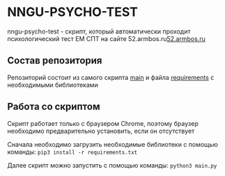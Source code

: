 # NNGU-PSYCHO-TEST

nngu-psycho-test - скрипт, который автоматически проходит психологический тест ЕМ СПТ на сайте 52.armbos.ru[52.armbos.ru](https://52.armbos.ru)

## Состав репозитория

Репозиторий состоит из самого скрипта [main](main.py) и файла [requirements](requirements.txt) с необходимыми библиотеками

## Работа со скриптом

Скрипт работает только с браузером Chrome, поэтому браузер необходимо предварительно установить, если он отсутствует

Сначала необходимо загрузить необходимые библиотеки с помощью команды:  `pip3 install -r requirements.txt`

Далее скрипт можно запустить с помощью команды:  `python3 main.py`
